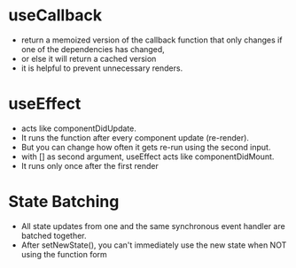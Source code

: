 # useCallback
- return a memoized version of the callback function that only changes if one of the dependencies has changed,
- or else it will return a cached version
- it is helpful to prevent unnecessary renders.
    
# useEffect
- acts like componentDidUpdate.
- It runs the function after every component update (re-render).
- But you can change how often it gets re-run using the second input.
- with [] as second argument, useEffect acts like componentDidMount.
- It runs only once after the first render

# State Batching
- All state updates from one and the same synchronous event handler are batched together.
- After setNewState(), you can't immediately use the new state when NOT using the function form